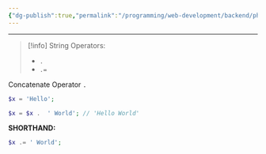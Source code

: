 ```yaml
---
{"dg-publish":true,"permalink":"/programming/web-development/backend/php/01-procedural/03-operators/03-string-operators/","tags":["programming","php","webdevelopment","backend"],"created":"2024-11-09T11:30:30.085+08:00"}
---
```



--- 
>[!info] String Operators:
> - `.`
> - `.=`


Concatenate Operator `.`
```php
$x = 'Hello';

$x = $x .  ' World'; // 'Hello World'
```

__SHORTHAND:__
```php
$x .= ' World';
```